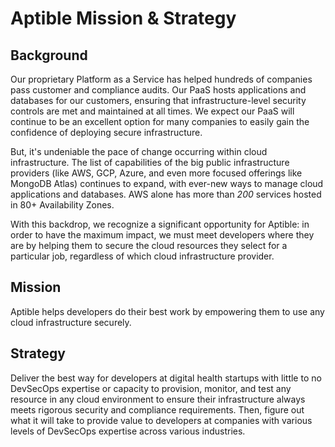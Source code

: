 # Aptible Mission & Strategy

## Background
Our proprietary Platform as a Service has helped hundreds of companies pass customer and compliance audits. Our PaaS hosts applications and databases for our customers, ensuring that infrastructure-level security controls are met and maintained at all times. We expect our PaaS will continue to be an excellent option for many companies to easily gain the confidence of deploying secure infrastructure. 

But, it's undeniable the pace of change occurring within cloud infrastructure. The list of capabilities of the big public infrastructure providers (like AWS, GCP, Azure, and even more focused offerings like MongoDB Atlas) continues to expand, with ever-new ways to manage cloud applications and databases. AWS alone has more than _200_ services hosted in 80+ Availability Zones.

With this backdrop, we recognize a significant opportunity for Aptible: in order to have the maximum impact, we must meet developers where they are by helping them to secure the cloud resources they select for a particular job, regardless of which cloud infrastructure provider.

## Mission
Aptible helps developers do their best work by empowering them to use any cloud infrastructure securely.

## Strategy
Deliver the best way for developers at digital health startups with little to no DevSecOps expertise or capacity to provision, monitor, and test any resource in any cloud environment to ensure their infrastructure always meets rigorous security and compliance requirements. Then, figure out what it will take to provide value to developers at companies with various levels of DevSecOps expertise across various industries. 
